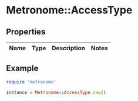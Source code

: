 # Metronome::AccessType

## Properties

| Name | Type | Description | Notes |
| ---- | ---- | ----------- | ----- |

## Example

```ruby
require 'metronome'

instance = Metronome::AccessType.new()
```

